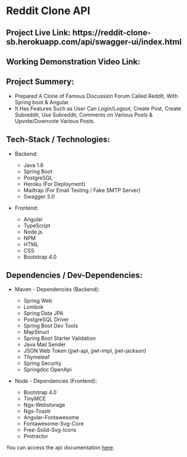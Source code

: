 # Reddit Clone API

<h2>Project Live Link: https://reddit-clone-sb.herokuapp.com/api/swagger-ui/index.html</h2>

<h2>Working Demonstration Video Link: </h2>

<h2>Project Summery:</h2>

- Prepared A Clone of Famous Discussion Forum Called Reddit, With Spring boot & Angular.
- It Has Features Such as User Can Login/Logout, Create Post, Create Subreddit, Use Subreddit, Comments on Various Posts & Upvote/Downvote Various Posts.

<h2>Tech-Stack / Technologies:</h2>

- Backend:
  - Java 1.8
  - Spring Boot
  - PostgreSQL
  - Heroku (For Deployment)
  - Mailtrap (For Email Testing / Fake SMTP Server)
  - Swagger 3.0

- Frontend:
  - Angular
  - TypeScript
  - Node.js
  - NPM
  - HTML
  - CSS
  - Bootstrap 4.0

<h2>Dependencies / Dev-Dependencies:</h2>

- Maven - Dependencies (Backend):
  - Spring Web
  - Lombok
  - Spring Data JPA
  - PostgreSQL Driver
  - Spring Boot Dev Tools
  - MapStruct
  - Spring Boot Starter Validation
  - Java Mail Sender
  - JSON Web Token (jjwt-api, jjwt-impl, jjwt-jackson)
  - Thymeleaf
  - Spring Security
  - Springdoc OpenApi

- Node - Dependencies (Frontend):
  - Bootstrap 4.0
  - TinyMCE
  - Ngx-Webstorage
  - Ngx-Toastr
  - Angular-Fontawesome
  - Fontawesome-Svg-Core
  - Free-Solid-Svg-Icons
  - Protractor
  
You can access the api documentation [here](https://reddit-clone-spring-boot.herokuapp.com/swagger-ui.html).
